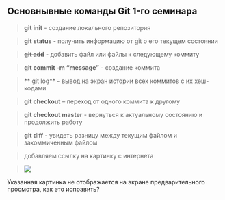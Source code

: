 ## Основнывные команды Git 1-го семинара

> **git init** - создание локального репозитория

> **git status** - получить информацию от git о его текущем состоянии

> ~~**git add**~~ - добавить файл или файлы к следующему коммиту

> **git commit -m “message”** - создание коммита

> ** git log** – вывод на экран истории всех коммитов с их хеш-кодами

> **git checkout** – переход от одного коммита к другому

> **git checkout master** - вернуться к актуальному состоянию и продолжить работу

> **git diff** - увидеть разницу между текущим файлом и закоммиченным файлом

> добавляем ссылку на картинку с интернета 

>![](https://yandex.ru/images/search?text=%D0%90%D0%B7%D0%BE%D1%80%D1%81%D0%BA%D0%B8%D0%B5%20%D0%9E%D1%81%D1%82%D1%80%D0%BE%D0%B2%D0%B0&nl=1&source=morda)

Указанная картинка не отображается на экране предварительного просмотра, как это исправить?